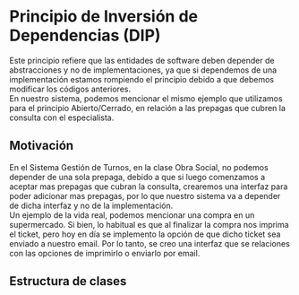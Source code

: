 # Principio de Inversión de Dependencias (DIP)
Este principio refiere que las entidades de software deben depender de abstracciones y no de implementaciones, ya que si dependemos de una implementación estamos rompiendo el principio debido a que debemos modificar los códigos anteriores.   
En nuestro sistema, podemos mencionar el mismo ejemplo que utilizamos para el principio Abierto/Cerrado, en relación a las prepagas que cubren la consulta con el especialista.  

## Motivación
En el Sistema Gestión de Turnos, en la clase Obra Social, no podemos depender de  una sola prepaga, debido a que si luego comenzamos a aceptar mas prepagas que cubran la consulta, crearemos una interfaz para poder adicionar mas prepagas, por lo que nuestro sistema va a depender de dicha interfaz y no de la implementación.  
Un ejemplo de la vida real, podemos mencionar una compra en un supermercado. Si bien, lo habitual es que al finalizar la compra nos imprima el ticket, pero hoy en día se implemento la opción de que dicho ticket sea enviado a nuestro email. Por lo tanto, se creo una interfaz que se relaciones con las opciones de imprimirlo o enviarlo por email.  
## Estructura de clases

